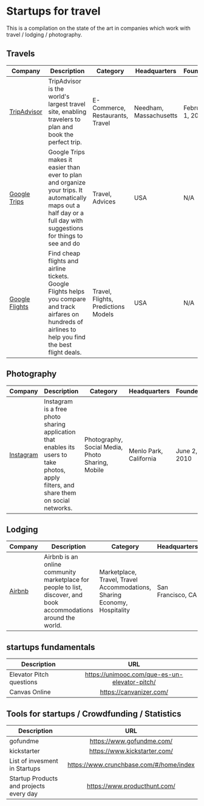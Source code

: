 # Startups for travel
This is a compilation on the state of the art in companies which work with travel / lodging / photography.


## Travels

<table>
  <thead>
    <tr>
      <th>Company</th>
      <th>Description</th>
      <th>Category</th>
      <th>Headquarters</th>
      <th>Founded</th>
      <th>URLs</th>
    </tr>
  </thead>
  <tbody>
    <tr>
      <td><a href="http://tripadvisor.com">TripAdvisor</a></td>
      <td>TripAdvisor is the world's largest travel site, enabling travelers to plan and book the perfect trip.</td>
      <td>E-Commerce, Restaurants, Travel</td>
      <td>Needham, Massachusetts</td>
      <td>February 1, 2000</td>
      <td><a href="https://www.crunchbase.com/organization/tripadvisor#/entity">CrunchBase</a></td>
    </tr>
    <tr>
      <td><a href="https://get.google.com/trips/">Google Trips</a></td>
      <td>Google Trips makes it easier than ever to plan and organize your trips. It automatically maps out a half day or a full day with suggestions for things to see and do</td>
      <td>Travel, Advices</td>
      <td>USA</td>
      <td>N/A</td>
      <td><a href="https://get.google.com/trips/">Official Page</a></td>
    </tr>
    <tr>
      <td><a href="https://www.google.es/flights">Google Flights</a></td>
      <td>Find cheap flights and airline tickets. Google Flights helps you compare and track airfares on hundreds of airlines to help you find the best flight deals.</td>
      <td>Travel, Flights, Predictions Models</td>
      <td>USA</td>
      <td>N/A</td>
      <td><a href="https://www.google.es/flights">Official Page</a></td>
    </tr>
  </tbody>
</table>

## Photography

<table>
  <thead>
    <tr>
      <th>Company</th>
      <th>Description</th>
      <th>Category</th>
      <th>Headquarters</th>
      <th>Founded</th>
      <th>URLs</th>
    </tr>
  </thead>
  <tbody>
    <tr>
      <td><a href="http://instagram.com" target="_blank">Instagram</a></td>
      <td>Instagram is a free photo sharing application that enables its users to take photos, apply filters, and share them on social networks.</td>
      <td>Photography, Social Media, Photo Sharing, Mobile</td>
      <td>Menlo Park, California</td>
      <td>June 2, 2010</td>
      <td><a href="https://www.crunchbase.com/organization/instagram#/entity" target="_blank">CrunchBase</a></td>
    </tr>
  </tbody>
</table>

## Lodging

<table>
  <thead>
    <tr>
      <th>Company</th>
      <th>Description</th>
      <th>Category</th>
      <th>Headquarters</th>
      <th>Founded</th>
      <th>URLs</th>
    </tr>
  </thead>
  <tbody>
    <tr>
      <td><a href="https://www.airbnb.com/" target="_blank">Airbnb</a></td>
      <td>Airbnb is an online community marketplace for people to list, discover, and book accommodations around the world.</td>
      <td>Marketplace, Travel, Travel Accommodations, Sharing Economy, Hospitality</td>
      <td>San Francisco, CA</td>
      <td>August 1, 2008</td>
      <td><a href="https://www.crunchbase.com/organization/airbnb#/entity" target="_blank">CrunchBase</a></td>
    </tr>
  </tbody>
</table>

## startups fundamentals

| Description   | URL           | 
| ------------- |:-------------:| 
| Elevator Pitch questions  | https://unimooc.com/que-es-un-elevator-pitch/  | 
| Canvas Online  | https://canvanizer.com/  | 

## Tools for startups / Crowdfunding / Statistics

| Description   | URL           | 
| ------------- |:-------------:| 
| gofundme  | https://www.gofundme.com/  | 
| kickstarter  | https://www.kickstarter.com/ | 
| List of invesment in Startups | https://www.crunchbase.com/#/home/index |
| Startup Products and projects every day | https://www.producthunt.com/ |

